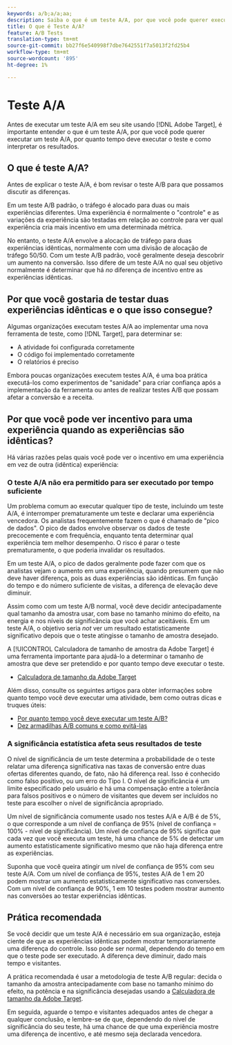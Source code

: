 ```yaml
---
keywords: a/b;a/a;aa;
description: Saiba o que é um teste A/A, por que você pode querer executar um teste A/A, quanto tempo você deve executar o teste e como interpretar os resultados.
title: O que é Teste A/A?
feature: A/B Tests
translation-type: tm+mt
source-git-commit: bb27f6e540998f7dbe7642551f7a5013f2fd25b4
workflow-type: tm+mt
source-wordcount: '895'
ht-degree: 1%

---
```



# Teste A/A

Antes de executar um teste A/A em seu site usando [!DNL Adobe Target], é importante entender o que é um teste A/A, por que você pode querer executar um teste A/A, por quanto tempo deve executar o teste e como interpretar os resultados.

## O que é teste A/A?

Antes de explicar o teste A/A, é bom revisar o teste A/B para que possamos discutir as diferenças.

Em um teste A/B padrão, o tráfego é alocado para duas ou mais experiências diferentes. Uma experiência é normalmente o &quot;controle&quot; e as variações da experiência são testadas em relação ao controle para ver qual experiência cria mais incentivo em uma determinada métrica.

No entanto, o teste A/A envolve a alocação de tráfego para duas experiências idênticas, normalmente com uma divisão de alocação de tráfego 50/50. Com um teste A/B padrão, você geralmente deseja descobrir um aumento na conversão. Isso difere de um teste A/A no qual seu objetivo normalmente é determinar que há *no* diferença de incentivo entre as experiências idênticas.

## Por que você gostaria de testar duas experiências idênticas e o que isso consegue?

Algumas organizações executam testes A/A ao implementar uma nova ferramenta de teste, como [!DNL Target], para determinar se:

* A atividade foi configurada corretamente
* O código foi implementado corretamente
* O relatórios é preciso

Embora poucas organizações executem testes A/A, é uma boa prática executá-los como experimentos de &quot;sanidade&quot; para criar confiança após a implementação da ferramenta ou antes de realizar testes A/B que possam afetar a conversão e a receita.

## Por que você pode ver incentivo para uma experiência quando as experiências são idênticas?

Há várias razões pelas quais você pode ver o incentivo em uma experiência em vez de outra (idêntica) experiência:

### O teste A/A não era permitido para ser executado por tempo suficiente

Um problema comum ao executar qualquer tipo de teste, incluindo um teste A/A, é interromper prematuramente um teste e declarar uma experiência vencedora. Os analistas frequentemente fazem o que é chamado de &quot;pico de dados&quot;. O pico de dados envolve observar os dados de teste precocemente e com frequência, enquanto tenta determinar qual experiência tem melhor desempenho. O risco é parar o teste prematuramente, o que poderia invalidar os resultados.

Em um teste A/A, o pico de dados geralmente pode fazer com que os analistas vejam o aumento em uma experiência, quando presumem que não deve haver diferença, pois as duas experiências são idênticas. Em função do tempo e do número suficiente de visitas, a diferença de elevação deve diminuir.

Assim como com um teste A/B normal, você deve decidir antecipadamente qual tamanho da amostra usar, com base no tamanho mínimo do efeito, na energia e nos níveis de significância que você achar aceitáveis. Em um teste A/A, o objetivo seria *not* ver um resultado estatisticamente significativo depois que o teste atingisse o tamanho de amostra desejado.

A [!UICONTROL Calculadora de tamanho de amostra da Adobe Target] é uma ferramenta importante para ajudá-lo a determinar o tamanho de amostra que deve ser pretendido e por quanto tempo deve executar o teste.

* [Calculadora de tamanho da Adobe Target](/help/c-activities/t-test-ab/sample-size-determination.md#section_6B8725BD704C4AFE939EF2A6B6E834E6)

Além disso, consulte os seguintes artigos para obter informações sobre quanto tempo você deve executar uma atividade, bem como outras dicas e truques úteis:

* [Por quanto tempo você deve executar um teste A/B?](/help/c-activities/t-test-ab/sample-size-determination.md)
* [Dez armadilhas A/B comuns e como evitá-las](/help/c-activities/t-test-ab/common-ab-testing-pitfalls.md)

### A significância estatística afeta seus resultados de teste

O nível de significância de um teste determina a probabilidade de o teste relatar uma diferença significativa nas taxas de conversão entre duas ofertas diferentes quando, de fato, não há diferença real. Isso é conhecido como falso positivo, ou um erro do Tipo I. O nível de significância é um limite especificado pelo usuário e há uma compensação entre a tolerância para falsos positivos e o número de visitantes que devem ser incluídos no teste para escolher o nível de significância apropriado.

Um nível de significância comumente usado nos testes A/A e A/B é de 5%, o que corresponde a um nível de confiança de 95% (nível de confiança = 100% - nível de significância). Um nível de confiança de 95% significa que cada vez que você executa um teste, há uma chance de 5% de detectar um aumento estatisticamente significativo mesmo que não haja diferença entre as experiências.

Suponha que você queira atingir um nível de confiança de 95% com seu teste A/A. Com um nível de confiança de 95%, testes A/A de 1 em 20 podem mostrar um aumento estatisticamente significativo nas conversões. Com um nível de confiança de 90%, 1 em 10 testes podem mostrar aumento nas conversões ao testar experiências idênticas.

## Prática recomendada

Se você decidir que um teste A/A é necessário em sua organização, esteja ciente de que as experiências idênticas podem mostrar temporariamente uma diferença do controle. Isso pode ser normal, dependendo do tempo em que o teste pode ser executado. A diferença deve diminuir, dado mais tempo e visitantes.

A prática recomendada é usar a metodologia de teste A/B regular: decida o tamanho da amostra antecipadamente com base no tamanho mínimo do efeito, na potência e na significância desejadas usando a [Calculadora de tamanho da Adobe Target](/help/c-activities/t-test-ab/sample-size-determination.md#section_6B8725BD704C4AFE939EF2A6B6E834E6).

Em seguida, aguarde o tempo e visitantes adequados antes de chegar a qualquer conclusão, e lembre-se de que, dependendo do nível de significância do seu teste, há uma chance de que uma experiência mostre uma diferença de incentivo, e até mesmo seja declarada vencedora.
